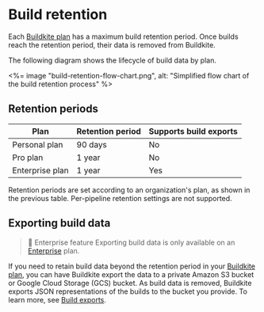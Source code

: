 # Build retention

Each [Buildkite plan](https://buildkite.com/pricing) has a maximum build retention period. Once builds reach the retention period, their data is removed from Buildkite.

The following diagram shows the lifecycle of build data by plan.

<%= image "build-retention-flow-chart.png", alt: "Simplified flow chart of the build retention process" %>

## Retention periods

<table width="100%">
  <thead>
    <tr>
      <th>Plan</th>
      <th>Retention period</th>
      <th>Supports build exports</th>
    </tr>
  </thead>
  <tbody>
    <tr>
      <td>Personal plan</td>
      <td>90 days</td>
      <td>No</td>
    </tr>
    <tr>
      <td>Pro plan</td>
      <td>1 year</td>
      <td>No</td>
    </tr>
    <tr>
      <td>Enterprise plan</td>
      <td>1 year</td>
      <td>Yes</td>
    </tr>
  </tbody>
</table>

Retention periods are set according to an organization's plan, as shown in the previous table. Per-pipeline retention settings are not supported.

## Exporting build data

> 📘 Enterprise feature
> Exporting build data is only available on an [Enterprise](https://buildkite.com/pricing) plan.

If you need to retain build data beyond the retention period in your [Buildkite plan](https://buildkite.com/pricing), you can have Buildkite export the data to a private Amazon S3 bucket or Google Cloud Storage (GCS) bucket. As build data is removed, Buildkite exports JSON representations of the builds to the bucket you provide. To learn more, see [Build exports](/docs/pipelines/governance/build-exports).

